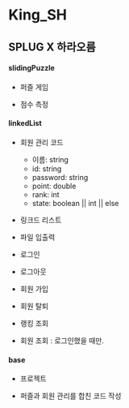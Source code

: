 # King_SH

## SPLUG X 하라오름

#### slidingPuzzle
- 퍼즐 게임

- 점수 측정 


#### linkedList
- 회원 관리 코드

    - 이름: string
    - id: string
    - password: string
    - point: double
    - rank: int
    - state: boolean || int || else

- 링크드 리스트

- 파일 입출력

- 로그인
- 로그아웃

- 회원 가입
- 회원 탈퇴 

- 랭킹 조회

- 회원 조회 : 로그인했을 때만.




#### base
- 프로젝트

 - 퍼즐과 회원 관리를 합친 코드 작성